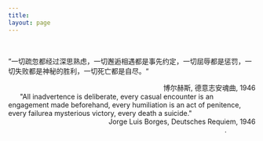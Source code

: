 ```yaml
---
title: 
layout: page
---
```



&nbsp;
&nbsp;
&nbsp;
&nbsp;
&nbsp;
&nbsp;
&nbsp;
&nbsp;
&nbsp;
&nbsp;
&nbsp;
&nbsp;
&nbsp;
&nbsp;

”一切疏忽都经过深思熟虑，一切邂逅相遇都是事先约定，一切屈辱都是惩罚，一切失败都是神秘的胜利，一切死亡都是自尽。“
&nbsp;
&nbsp;
&nbsp;
<div style="text-align: right"> 博尔赫斯, 德意志安魂曲, 1946</div>       
&nbsp;
&nbsp;
&nbsp;
"All inadvertence is deliberate, every casual encounter is an engagement made beforehand, every humiliation is an act of penitence, every failurea mysterious victory, every death a suicide." 
&nbsp;
&nbsp;
&nbsp;
<div style="text-align: right"> Jorge Luis Borges, Deutsches Requiem, 1946</div>    
&nbsp;
&nbsp;
&nbsp;
&nbsp;
&nbsp;
&nbsp;
&nbsp;
&nbsp;
&nbsp;
&nbsp;
&nbsp;
&nbsp;
&nbsp;
&nbsp;
&nbsp;
&nbsp;
&nbsp;
&nbsp;
&nbsp;
&nbsp;
&nbsp;
&nbsp;
&nbsp;
&nbsp;
&nbsp;
&nbsp;
&nbsp;
&nbsp;
&nbsp;
&nbsp;
&nbsp;
&nbsp;
&nbsp;
&nbsp;
&nbsp;
&nbsp;
&nbsp;
&nbsp;
&nbsp;
&nbsp;
&nbsp;
&nbsp;
&nbsp;
&nbsp;
&nbsp;
&nbsp;
&nbsp;
&nbsp;
&nbsp;
&nbsp;
&nbsp;
&nbsp;
&nbsp;
&nbsp;
&nbsp;
&nbsp;
.

<script type="text/javascript" src="https://ajax.googleapis.com/ajax/libs/jquery/1.7.2/jquery.min.js"></script>
<script type="text/javascript" src="assets/javascript/jquery.backstretch.min.js"></script>
<script type="text/javascript" src="assets/javascript/application.js"></script>

